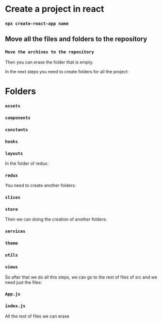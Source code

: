 # Create a project in react 


### `npx create-react-app name`

## Move all the files and folders to the repository 

### `Move the archives to the repository` 


Then you can erase the folder that is empty. 

In the next steps you need to create folders for all the project:

# Folders

### `assets`
### `components`
### `constants`
### `hooks`
### `layouts`

In the folder of redux:

### `redux`

You need to create another folders:

### `slices`
### `store`

Then we can doing the creation of another folders:

### `services`
### `theme`
### `utils`
### `views`

So after that we do all this steps, we can go to the rest of files of src and we need just the files:

### `App.js`
### `index.js`

All the rest of files we can erase